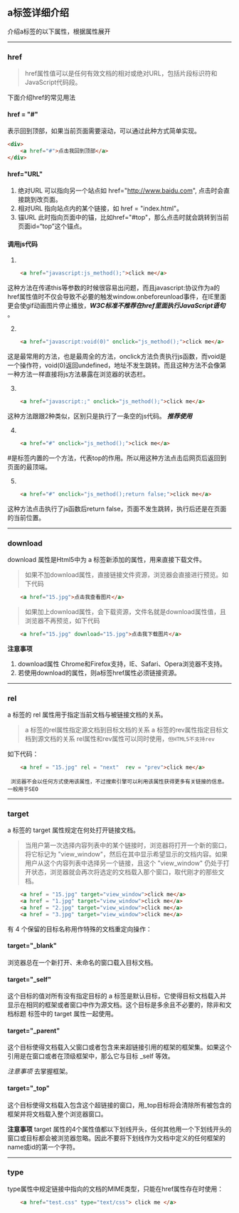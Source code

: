 a标签详细介绍
---

介绍a标签的以下属性，根据属性展开


----------
### href 
>href属性值可以是任何有效文档的相对或绝对URL，包括片段标识符和JavaScript代码段。

下面介绍href的常见用法

#### href = "#"
表示回到顶部，如果当前页面需要滚动，可以通过此种方式简单实现。
``` html
<div>
	<a href="#">点击我回到顶部</a>
</div>
```
#### href="URL"
 1. 绝对URL
	 可以指向另一个站点如 href="http://www.baidu.com", 点击时会直接跳到改页面。
 2. 相对URL
	 指向站点内的某个链接，如 href = "index.html"。 
 3. 锚URL
	 此时指向页面中的锚，比如href="#top"，那么点击时就会跳转到当前页面id=“top”这个锚点。
	 
#### 调用js代码  
 1.
``` html
	<a href="javascript:js_method();">click me</a>
```
这种方法在传递this等参数的时候很容易出问题，而且javascript:协议作为a的href属性值时不仅会导致不必要的触发window.onbeforeunload事件，在IE里面更会使gif动画图片停止播放，***W3C标准不推荐在href里面执行JavaScript语句*** 。

2. 

``` html
	<a href="javascript:void(0)" onclick="js_method();">click me</a>
```
这是最常用的方法，也是最周全的方法，onclick方法负责执行js函数，而void是一个操作符，void(0)返回undefined，地址不发生跳转。而且这种方法不会像第一种方法一样直接将js方法暴露在浏览器的状态栏。

3. 

``` html
	<a href="javascript:;" onclick="js_method();">click me</a>
```
这种方法跟跟2种类似，区别只是执行了一条空的js代码。 ***推荐使用***

4. 

``` html
	<a href="#" onclick="js_method();">click me</a>
```

#是标签内置的一个方法，代表top的作用。所以用这种方法点击后网页后返回到页面的最顶端。

5. 

``` html
	<a href="#" onclick="js_method();return false;">click me</a>
```
这种方法点击执行了js函数后return false，页面不发生跳转，执行后还是在页面的当前位置。

----------
### download
download 属性是Html5中为 a 标签新添加的属性，用来直接下载文件。

>如果不加download属性，直接链接文件资源，浏览器会直接进行预览。如下代码

``` html
	<a href="15.jpg">点击我查看图片</a>
```
>如果加上download属性，会下载资源，文件名就是download属性值，且浏览器不再预览，如下代码

``` html
	<a href="15.jpg" download="15.jpg">点击我下载图片</a>
```
**注意事项**
1. download属性 Chrome和Firefox支持，IE、Safari、Opera浏览器不支持。
2. 若使用download的属性，则a标签href属性必须链接资源。

----------
### rel
 a 标签的 rel 属性用于指定当前文档与被链接文档的关系。
 > a 标签的rel属性指定源文档到目标文档的关系
 > a 标签的rev属性指定目标文档到源文档的关系
 > rel属性和rev属性可以同时使用，```但HTML5不支持rev```

如下代码：

``` html
	<a href = "15.jpg" rel = "next"  rev = "prev">click me</a>
``` 
``` 浏览器不会以任何方式使用该属性，不过搜索引擎可以利用该属性获得更多有关链接的信息。一般用于SEO```

----------
### target
a 标签的 target 属性规定在何处打开链接文档。

>当用户第一次选择内容列表中的某个链接时，浏览器将打开一个新的窗口，将它标记为 "view_window"，然后在其中显示希望显示的文档内容。如果用户从这个内容列表中选择另一个链接，且这个 "view_window" 仍处于打开状态，浏览器就会再次将选定的文档载入那个窗口，取代刚才的那些文档。

``` html
	<a href = "15.jpg" target="view_window">click me</a>
	<a href = "1.jpg" target="view_window">click me</a>
	<a href = "2.jpg" target="view_window">click me</a>
	<a href = "3.jpg" target="view_window">click me</a>
```
有 4 个保留的目标名称用作特殊的文档重定向操作：

####  target="_blank"

浏览器总在一个新打开、未命名的窗口载入目标文档。

#### target="_self"

这个目标的值对所有没有指定目标的 a 标签是默认目标，它使得目标文档载入并显示在相同的框架或者窗口中作为源文档。这个目标是多余且不必要的，除非和文档标题 <base> 标签中的 target 属性一起使用。

#### target="_parent"
	
这个目标使得文档载入父窗口或者包含来来超链接引用的框架的框架集。如果这个引用是在窗口或者在顶级框架中，那么它与目标 _self 等效。

*注意事项*
去掌握框架。

#### target="_top"

这个目标使得文档载入包含这个超链接的窗口，用_top目标将会清除所有被包含的框架并将文档载入整个浏览器窗口。


**注意事项**
target 属性的4个属性值都以下划线开头，任何其他用一个下划线开头的窗口或目标都会被浏览器忽略。因此不要将下划线作为文档中定义的任何框架的name或id的第一个字符。


----------
### type

type属性中规定链接中指向的文档的MIME类型，只能在href属性存在时使用：

``` html
	<a href="test.css" type="text/css"> click me </a>
```

	 
	 

 